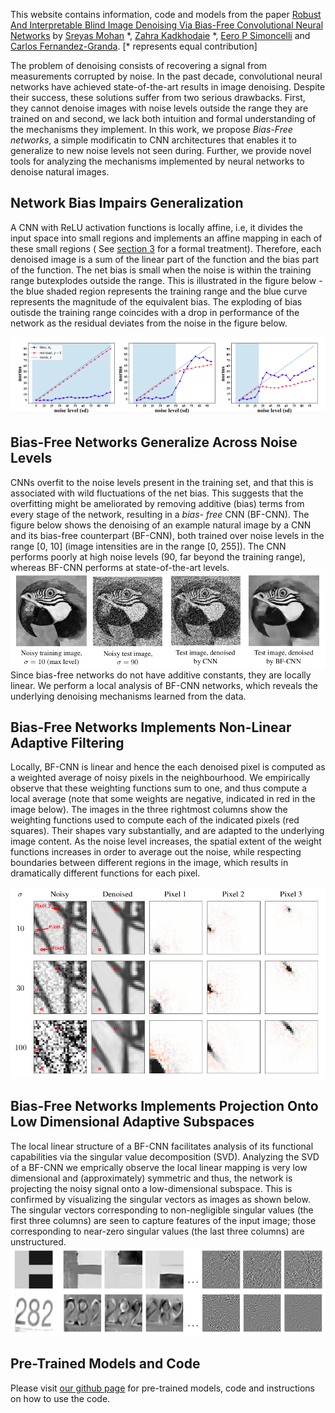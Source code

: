 This website contains information, code and models from the paper [Robust And Interpretable Blind Image Denoising Via Bias-Free Convolutional Neural Networks](https://arxiv.org/abs/1906.05478) by [Sreyas Mohan](https://sreyas-mohan.github.io) \*, [Zahra Kadkhodaie](https://www.linkedin.com/in/zahra-kadkhodaie-1b415680) \*, [Eero P Simoncelli](https://www.cns.nyu.edu/~eero/) and [Carlos Fernandez-Granda](https://cims.nyu.edu/~cfgranda/). [\* represents equal contribution]

The problem of denoising consists of recovering a signal from measurements corrupted by noise. In the past decade, convolutional neural networks have achieved state-of-the-art results in image denoising. Despite their success, these solutions suffer from two serious drawbacks. First, they cannot denoise images with noise levels outside the range they are trained on and second, we lack both intuition and formal understanding of the mechanisms they implement. In this work, we propose *Bias-Free networks*, a simple modificatin to CNN architectures that enables it to generalize to new noise levels not seen during. Further, we provide novel tools for analyzing the mechanisms implemented by neural networks to denoise natural images.

## Network Bias Impairs Generalization

A CNN with ReLU activation functions is locally affine, i.e, it divides the input space into small regions and implements an affine mapping in each of these small regions ( See [section 3](https://arxiv.org/pdf/1906.05478.pdf) for a formal treatment). Therefore, each denoised image is a sum of the linear part of the function and the bias part of the function. The net bias is small when the noise is within the training range butexplodes outside the range. This is illustrated in the figure below - the blue shaded region represents the training range and the blue curve represents the magnitude of the equivalent bias. The exploding of bias outisde the training range coincides with a drop in performance of the network as the residual deviates from the noise in the figure below. 

![bias_overfits](./figures/bias_overfit.png) 

## Bias-Free Networks Generalize Across Noise Levels

CNNs overfit to the noise levels present in the training set, and that this is associated with wild fluctuations of the net bias. This suggests that the overfitting might be ameliorated by removing additive (bias) terms from every stage of the network, resulting in a *bias- free* CNN (BF-CNN). The figure below shows the denoising of an example natural image by a CNN and its bias-free counterpart (BF-CNN), both trained over noise levels in the range [0, 10] (image intensities are in the range [0, 255]). The CNN performs poorly at high noise levels (90, far beyond the training range), whereas BF-CNN performs at state-of-the-art levels.
![generalization](./figures/pigeon_gen.png) 
Since bias-free networks do not have additive constants, they are locally linear. We perform a local analysis of BF-CNN networks, which reveals the underlying denoising mechanisms learned from the data.

## Bias-Free Networks Implements Non-Linear Adaptive Filtering

Locally, BF-CNN is linear and hence the each denoised pixel is computed as a weighted average of noisy pixels in the neighbourhood. We empirically observe that these weighting functions sum to one, and thus compute a local average (note that some weights are negative, indicated in red in the image below). The images in the three rightmost columns show the weighting functions used to compute each of the indicated pixels (red squares). Their shapes vary substantially, and are adapted to the underlying image content. As the noise level increases, the spatial extent of the weight functions increases in order to average out the noise, while respecting boundaries between different regions in the image, which results in dramatically different functions for each pixel.

![filters](./figures/tree_filters.png) 

## Bias-Free Networks Implements Projection Onto Low Dimensional Adaptive Subspaces

The local linear structure of a BF-CNN facilitates analysis of its functional capabilities via the singular value decomposition (SVD). Analyzing the SVD of a BF-CNN we emprically observe the local linear mapping is very low dimensional and  (approximately) symmetric and thus, the network is projecting the noisy signal onto a low-dimensional subspace. This is confirmed by visualizing the singular vectors as images as shown below. The singular vectors corresponding to non-negligible singular values (the first three columns) are seen to capture features of the input image; those corresponding to near-zero singular values (the last three columns) are unstructured.
![filters](./figures/svd_vecs.png) 

## Pre-Trained Models and Code
Please visit [our github page](https://labforcomputationalvision.github.io/bias_free_denoising/) for pre-trained models, code and instructions on how to use the code. 

